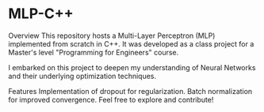 # MLP-C++
Overview
This repository hosts a Multi-Layer Perceptron (MLP) implemented from scratch in C++. It was developed as a class project for a Master's level "Programming for Engineers" course.

I embarked on this project to deepen my understanding of Neural Networks and their underlying optimization techniques.

Features
Implementation of dropout for regularization.
Batch normalization for improved convergence.
Feel free to explore and contribute!
